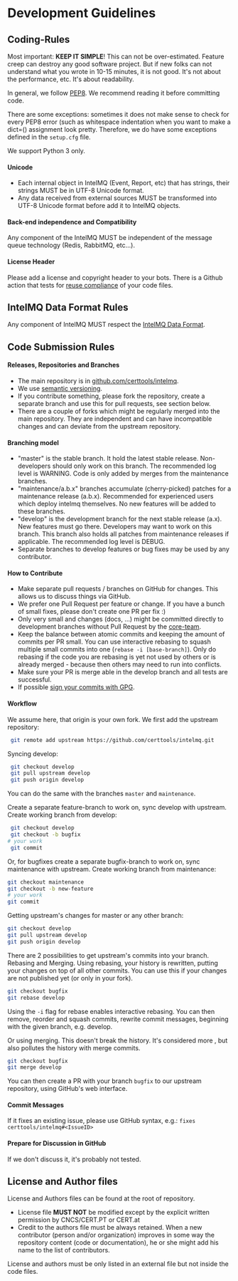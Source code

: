 <!-- comment
   SPDX-FileCopyrightText: 2015-2023 Sebastian Wagner, Filip Pokorný
   SPDX-License-Identifier: AGPL-3.0-or-later
-->


# Development Guidelines

## Coding-Rules

Most important: **KEEP IT SIMPLE**! This can not be over-estimated. Feature creep can destroy any good software
project. But if new folks can not understand what you wrote in 10-15 minutes, it is not good. It's not about the
performance, etc. It's about readability.

In general, we follow [PEP8](https://pep8.org/). We recommend reading it before committing code.

There are some exceptions: sometimes it does not make sense to check for every PEP8 error (such as whitespace
indentation when you want to make a dict=() assignment look pretty. Therefore, we do have some exceptions defined in the `setup.cfg` file.

We support Python 3 only.

#### Unicode

- Each internal object in IntelMQ (Event, Report, etc) that has strings, their strings MUST be in UTF-8 Unicode format.
- Any data received from external sources MUST be transformed into UTF-8 Unicode format before add it to IntelMQ
  objects.

#### Back-end independence and Compatibility

Any component of the IntelMQ MUST be independent of the message queue technology (Redis, RabbitMQ, etc...).

#### License Header

Please add a license and copyright header to your bots. There is a Github action that tests
for [reuse compliance](https://reuse.software/) of your code files.

## IntelMQ Data Format Rules

Any component of IntelMQ MUST respect the [IntelMQ Data Format](data-format.md).

## Code Submission Rules

#### Releases, Repositories and Branches

- The main repository is in [github.com/certtools/intelmq](https://github.com/certtools/intelmq).
- We use [semantic versioning](http://semver.org/).
- If you contribute something, please fork the repository, create a separate branch and use this for pull requests, see section below.
- There are a couple of forks which might be regularly merged into the main repository. They are independent and can have incompatible changes and can deviate from the upstream repository.

#### Branching model

- "master" is the stable branch. It hold the latest stable release. Non-developers should only work on this branch. The recommended log level is WARNING. Code is only added by merges from the maintenance branches.
- "maintenance/a.b.x" branches accumulate (cherry-picked) patches for a maintenance release (a.b.x). Recommended for
  experienced users which deploy intelmq themselves. No new features will be added to these branches.
- "develop" is the development branch for the next stable release
  (a.x). New features must go there. Developers may want to work on this branch. This branch also holds all patches from
  maintenance releases if applicable. The recommended log level is DEBUG.
- Separate branches to develop features or bug fixes may be used by any contributor.

#### How to Contribute

- Make separate pull requests / branches on GitHub for changes. This allows us to discuss things via GitHub.
- We prefer one Pull Request per feature or change. If you have a bunch of small fixes, please don't create one PR per fix :)
- Only very small and changes (docs, ...) might be committed directly to development branches without Pull Request by the [core-team](https://github.com/orgs/certtools/teams/core).
- Keep the balance between atomic commits and keeping the amount of commits per PR small. You can use interactive
  rebasing to squash multiple small commits into one (`rebase -i [base-branch]`). Only do rebasing if the code you are rebasing is yet not used by others or is already merged - because then others may need to run into conflicts.
- Make sure your PR is merge able in the develop branch and all tests are successful.
- If possible [sign your commits with GPG](https://help.github.com/articles/signing-commits-using-gpg/).

#### Workflow

We assume here, that origin is your own fork. We first add the upstream repository:

```bash
 git remote add upstream https://github.com/certtools/intelmq.git
```

Syncing develop:

```bash
 git checkout develop
 git pull upstream develop
 git push origin develop
```

You can do the same with the branches `master` and `maintenance`.

Create a separate feature-branch to work on, sync develop with upstream. Create working branch from develop:

```bash
 git checkout develop
 git checkout -b bugfix
# your work
 git commit
```

Or, for bugfixes create a separate bugfix-branch to work on, sync maintenance with upstream. Create working branch from
maintenance:

```bash
git checkout maintenance
git checkout -b new-feature
# your work
git commit
```

Getting upstream's changes for master or any other branch:

```bash
git checkout develop
git pull upstream develop
git push origin develop
```

There are 2 possibilities to get upstream's commits into your branch. Rebasing and Merging. Using rebasing, your history
is rewritten, putting your changes on top of all other commits. You can use this if your changes are not published yet (or only in your fork).

```bash
git checkout bugfix
git rebase develop
```

Using the `-i` flag for rebase enables interactive rebasing. You can then remove, reorder and squash commits, rewrite commit messages, beginning with the given branch, e.g. develop.

Or using merging. This doesn't break the history. It's considered more , but also pollutes the history with merge
commits.

```bash
git checkout bugfix
git merge develop
```

You can then create a PR with your branch `bugfix` to our upstream repository, using GitHub's web interface.

#### Commit Messages

If it fixes an existing issue, please use GitHub syntax, e.g.: `fixes certtools/intelmq#<IssueID>`

#### Prepare for Discussion in GitHub

If we don't discuss it, it's probably not tested.

## License and Author files

License and Authors files can be found at the root of repository.

- License file **MUST NOT** be modified except by the explicit written permission by CNCS/CERT.PT or CERT.at
- Credit to the authors file must be always retained. When a new contributor (person and/or organization) improves in
  some way the repository content (code or documentation), he or she might add his name to the list of contributors.

License and authors must be only listed in an external file but not inside the code files.